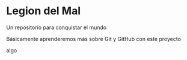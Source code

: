 # Legion del Mal
Un repositorio para conquistar el mundo

Básicamente aprenderemos más sobre Git y GitHub con este proyecto

algo

